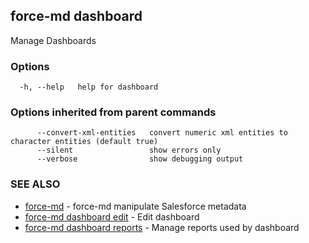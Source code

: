 ## force-md dashboard

Manage Dashboards

### Options

```
  -h, --help   help for dashboard
```

### Options inherited from parent commands

```
      --convert-xml-entities   convert numeric xml entities to character entities (default true)
      --silent                 show errors only
      --verbose                show debugging output
```

### SEE ALSO

* [force-md](force-md.md)	 - force-md manipulate Salesforce metadata
* [force-md dashboard edit](force-md_dashboard_edit.md)	 - Edit dashboard
* [force-md dashboard reports](force-md_dashboard_reports.md)	 - Manage reports used by dashboard

